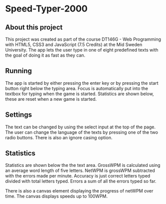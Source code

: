 # Speed-Typer-2000

## About this project

This project was created as part of the course DT146G - Web Programming with HTML5, CSS3 and JavaScript (7.5 Credits) at the Mid Sweden University. The app lets the user type in one of eight predefined texts with the goal of doing it as fast as they can.

## Running

The app is started by either pressing the enter key or by pressing the start button right below the typing area. Focus is automatically put into the textbox for typing when the game is started. Statistics are shown below, these are reset when a new game is started.

## Settings

The text can be changed by using the select input at the top of the page. The user can change the language of the texts by pressing one of the two radio buttons. There is also an ignore casing option.

## Statistics

Statistics are shown below the the text area. GrossWPM is calculated using an average word length of five letters. NetWPM is grossWPM subtracted with the errors made per minute. Accuracy is just correct letters typed divided with total letters typed. Errors a sum of all the errors typed so far.

There is also a canvas element displaying the progress of netWPM over time. The canvas displays speeds up to 100WPM.